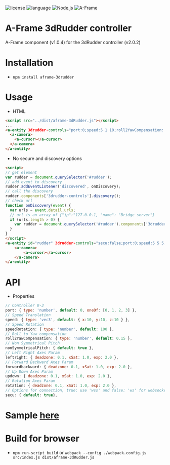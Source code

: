 ![license](https://img.shields.io/github/license/mashape/apistatus.svg)
![language](https://img.shields.io/badge/Language-javascript-green.svg) 
![Node.js](https://img.shields.io/badge/Node.js-v8.9.1-green.svg)
![A-Frame](https://img.shields.io/badge/AFrame-v0.7.0-green.svg)

# A-Frame 3dRudder controller

A-Frame component (v1.0.4) for the 3dRudder controller (v2.0.2)

# Installation
* ```npm install aframe-3drudder```

# Usage

* HTML

```html
<script src="../dist/aframe-3dRudder.js"></script>
...
<a-entity 3drudder-controls="port:0;speed:5 1 10;roll2YawCompensation: 0;rotation: 0.15 1 1">
  <a-camera>
    <a-cursor></a-cursor>
  </a-camera>
</a-entity>
```

* No secure and discovery options

```html
<script>
// get element
var rudder = document.querySelector('#rudder');
// add event to discovery
rudder.addEventListener('discovered', onDiscovery);
// call the discovery
rudder.components['3drudder-controls'].discovery();
// check url
function onDiscovery(event) {
  var urls = event.detail.urls;
  // url is an array of {"ip":"127.0.0.1, "name": "Bridge server"}
  if (urls.length > 0) {
    var rudder = document.querySelector('#rudder').components['3drudder-controls'].connect(urls[0].ip);
  }
}
</script>
<a-entity id="rudder" 3drudder-controls="secu:false;port:0;speed:5 5 5;speedRotation:50;">
    <a-camera>
        <a-cursor></a-cursor>
    </a-camera>
</a-entity>
```

# API

* Properties

```javascript
// Controller 0-3
port: { type: 'number', default: 0, oneOf: [0, 1, 2, 3] },
// Speed Translation
speed: { type: 'vec3', default: { x:10, y:10, z:10 } },
// Speed Rotation
speedRotation: { type: 'number', default: 100 },
// Roll to Yaw compensation
roll2YawCompensation: { type: 'number', default: 0.15 },
// Non Symmetrical Pitch
nonSymmetricalPitch: { default: true },
// Left Right Axes Param
leftright: { deadzone: 0.1, xSat: 1.0, exp: 2.0 },
// Forward Backward Axes Param
forwardbackward: { deadzone: 0.1, xSat: 1.0, exp: 2.0 },
// Up Down Axes Param
updown: { deadzone: 0.1, xSat: 1.0, exp: 2.0 },
// Rotation Axes Param
rotation: { deadzone: 0.1, xSat: 1.0, exp: 2.0 },
// Options for connection, true: use 'wss' and false: 'ws' for websockets
secu: { default: true},
```

# Sample [here](/examples/webvr.html)  

# Build for browser
* ```npm run-script build``` or ```webpack --config ./webpack.config.js src/index.js dist/aframe-3dRudder.js```